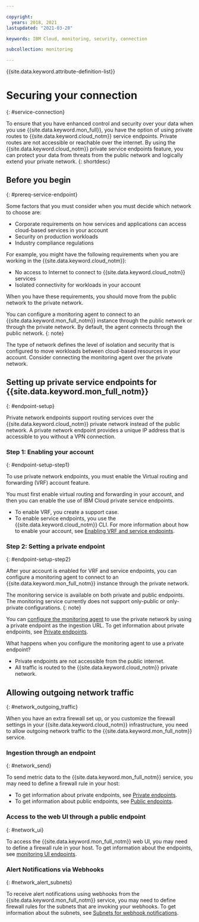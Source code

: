 ```yaml
---

copyright:
  years: 2018, 2021
lastupdated: "2021-03-28"

keywords: IBM Cloud, monitoring, security, connection

subcollection: monitoring

---
```


{{site.data.keyword.attribute-definition-list}}


# Securing your connection
{: #service-connection}

To ensure that you have enhanced control and security over your data when you use {{site.data.keyword.mon_full}}, you have the option of using private routes to {{site.data.keyword.cloud_notm}} service endpoints. Private routes are not accessible or reachable over the internet. By using the {{site.data.keyword.cloud_notm}} private service endpoints feature, you can protect your data from threats from the public network and logically extend your private network.
{: shortdesc}


## Before you begin
{: #prereq-service-endpoint}

Some factors that you must consider when you must decide which network to choose are:
* Corporate requirements on how services and applications can access cloud-based services in your account
* Security on production workloads
* Industry compliance regulations

For example, you might have the following requirements when you are working in the {{site.data.keyword.cloud_notm}}:
* No access to Internet to connect to {{site.data.keyword.cloud_notm}} services
* Isolated connectivity for workloads in your account

When you have these requirements, you should move from the public network to the private network.

You can configure a monitoring agent to connect to an {{site.data.keyword.mon_full_notm}} instance through the public network or through the private network. By default, the agent connects through the public network.
{: note}

The type of network defines the level of isolation and security that is configured to move workloads between cloud-based resources in your account. Consider connecting the monitoring agent over the private network.



## Setting up private service endpoints for {{site.data.keyword.mon_full_notm}}
{: #endpoint-setup}

Private network endpoints support routing services over the {{site.data.keyword.cloud_notm}} private network instead of the public network. A private network endpoint provides a unique IP address that is accessible to you without a VPN connection.


### Step 1: Enabling your account
{: #endpoint-setup-step1}

To use private network endpoints, you must enable the Virtual routing and forwarding (VRF) account feature.

You must first enable virtual routing and forwarding in your account, and then you can enable the use of IBM Cloud private service endpoints. 
* To enable VRF, you create a support case. 
* To enable service endpoints, you use the {{site.data.keyword.cloud_notm}} CLI. For more information about how to enable your account, see [Enabling VRF and service endpoints](/docs/account?topic=account-vrf-service-endpoint).


### Step 2: Setting a private endpoint
{: #endpoint-setup-step2}

After your account is enabled for VRF and service endpoints, you can configure a monitoring agent to connect to an {{site.data.keyword.mon_full_notm}} instance through the private network. 

The monitoring service is available on both private and public endpoints. The monitoring service currently does not support only-public or only-private configurations.
{: note}

You can [configure the monitoring agent](/docs/monitoring?topic=monitoring-config_agent) to use the private network by using a private endpoint as the ingestion URL. To get information about private endpoints, see [Private endpoints](/docs/monitoring?topic=monitoring-endpoints#endpoints_ingestion_private).

What happens when you configure the monitoring agent to use a private endpoint?
* Private endpoints are not accessible from the public internet. 
* All traffic is routed to the {{site.data.keyword.cloud_notm}} private network. 



## Allowing outgoing network traffic
{: #network_outgoing_traffic}

When you have an extra firewall set up, or you customize the firewall settings in your {{site.data.keyword.cloud_notm}} infrastructure, you need to allow outgoing network traffic to the {{site.data.keyword.mon_full_notm}} service. 


### Ingestion through an endpoint
{: #network_send}

To send metric data to the {{site.data.keyword.mon_full_notm}} service, you may need to define a firewall rule in your host:

* To get information about private endpoints, see [Private endpoints](/docs/monitoring?topic=monitoring-endpoints#endpoints_ingestion_private).
* To get information about public endpoints, see [Public endpoints](/docs/monitoring?topic=monitoring-endpoints#endpoints_ingestion_public).


### Access to the web UI through a public endpoint
{: #network_ui}

To access the {{site.data.keyword.mon_full_notm}} web UI, you may need to define a firewall rule in your host. To get information about the endpoints, see [monitoring UI endpoints](/docs/monitoring?topic=monitoring-endpoints#endpoints_sysdig).



### Alert Notifications via Webhooks
{: #network_alert_subnets}

To receive alert notifications using webhooks from the {{site.data.keyword.mon_full_notm}} service, you may need to define firewall rules for the subnets that are invoking your webhooks. To get information about the subnets, see [Subnets for webhook notifications](/docs/monitoring?topic=monitoring-endpoints#endpoints_network_alert_subnets).




